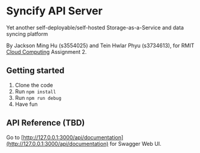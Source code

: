 # Syncify API Server

Yet another self-deployable/self-hosted Storage-as-a-Service and data syncing platform

By Jackson Ming Hu (s3554025) and Tein Hwlar Phyu (s3734613), for RMIT [Cloud Computing](http://www1.rmit.edu.au/courses/049803) Assignment 2.

## Getting started

1. Clone the code
2. Run `npm install`
3. Run `npm run debug`
4. Have fun

## API Reference (TBD)

Go to [http://127.0.0.1:3000/api/documentation](http://127.0.0.1:3000/api/documentation) for Swagger Web UI.


